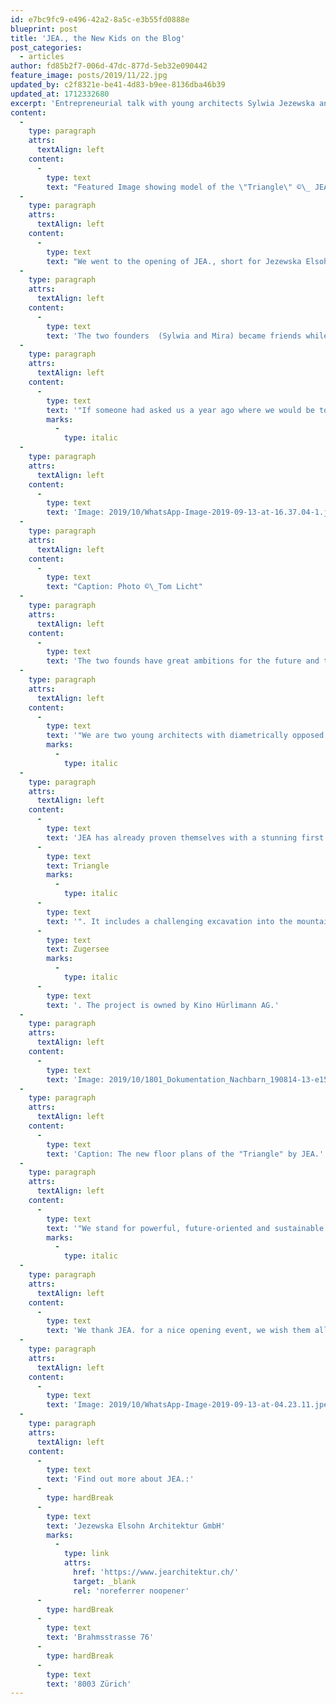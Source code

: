 ```yaml
---
id: e7bc9fc9-e496-42a2-8a5c-e3b55fd0888e
blueprint: post
title: 'JEA., the New Kids on the Blog'
post_categories:
  - articles
author: fd85b2f7-006d-47dc-877d-5eb32e090442
feature_image: posts/2019/11/22.jpg
updated_by: c2f8321e-be41-4d83-b9ee-8136dba46b39
updated_at: 1712332680
excerpt: 'Entrepreneurial talk with young architects Sylwia Jezewska and Mira Elsohn about starting up on their own.'
content:
  -
    type: paragraph
    attrs:
      textAlign: left
    content:
      -
        type: text
        text: "Featured Image showing model of the \"Triangle\" ©\_ JEA."
  -
    type: paragraph
    attrs:
      textAlign: left
    content:
      -
        type: text
        text: "We went to the opening of JEA., short for Jezewska Elsohn Architektur: A young and ambitious new architecture studio, established by Sylwia Jezewska and Mira Elsohn. We mingled and had a great evening in JEA.'s raw and modern studio, and we even had the chance to talk to the two founders about their ambitions and how it all kicked off."
  -
    type: paragraph
    attrs:
      textAlign: left
    content:
      -
        type: text
        text: 'The two founders  (Sylwia and Mira) became friends while studying architecture at ETH Zurich. However, it was never their intention to start up on their own - at least not right now. But in a place of chance and serendipity, they got the opportunity and grasped it.'
  -
    type: paragraph
    attrs:
      textAlign: left
    content:
      -
        type: text
        text: '"If someone had asked us a year ago where we would be today, we would certainly not have answered ‹in our own office›. Everything happened so unexpectedly, as imperceptibly. And it was a good thing. One could say we did not have time to question ourselves. Are we too young, too inexperienced, too naive? And at the same time: isn''t naivety the privilege of youth Does not the unthinkable arise through her and thanks to her?"'
        marks:
          -
            type: italic
  -
    type: paragraph
    attrs:
      textAlign: left
    content:
      -
        type: text
        text: 'Image: 2019/10/WhatsApp-Image-2019-09-13-at-16.37.04-1.jpeg'
  -
    type: paragraph
    attrs:
      textAlign: left
    content:
      -
        type: text
        text: "Caption: Photo ©\_Tom Licht"
  -
    type: paragraph
    attrs:
      textAlign: left
    content:
      -
        type: text
        text: 'The two founds have great ambitions for the future and they exude the ability to break new grounds. They aspire to stand out with their personal approach and style, which they describe erupts from the common ground upon which their differences meet.'
  -
    type: paragraph
    attrs:
      textAlign: left
    content:
      -
        type: text
        text: '"We are two young architects with diametrically opposed approaches, but our strength is that we search together for harmonious, lively and functional design solutions, which develops our common character."'
        marks:
          -
            type: italic
  -
    type: paragraph
    attrs:
      textAlign: left
    content:
      -
        type: text
        text: 'JEA has already proven themselves with a stunning first project that was on display at their studio opening. The project is building a new replacement for a house in Zug, which by JEA. is named "'
      -
        type: text
        text: Triangle
        marks:
          -
            type: italic
      -
        type: text
        text: '". It includes a challenging excavation into the mountain wall, 8 apartments, as well as a beautiful and functional new building exterior fitted to the building''s location, overlooking the old town of Zug and the '
      -
        type: text
        text: Zugersee
        marks:
          -
            type: italic
      -
        type: text
        text: '. The project is owned by Kino Hürlimann AG.'
  -
    type: paragraph
    attrs:
      textAlign: left
    content:
      -
        type: text
        text: 'Image: 2019/10/1801_Dokumentation_Nachbarn_190814-13-e1570532867149-931x1024.png'
  -
    type: paragraph
    attrs:
      textAlign: left
    content:
      -
        type: text
        text: 'Caption: The new floor plans of the "Triangle" by JEA.'
  -
    type: paragraph
    attrs:
      textAlign: left
    content:
      -
        type: text
        text: '"We stand for powerful, future-oriented and sustainable architecture. Striving for a synthesis between contemporary building process and basic architectural values."'
        marks:
          -
            type: italic
  -
    type: paragraph
    attrs:
      textAlign: left
    content:
      -
        type: text
        text: 'We thank JEA. for a nice opening event, we wish them all the best and we look forward to hopefully working with them in the future.'
  -
    type: paragraph
    attrs:
      textAlign: left
    content:
      -
        type: text
        text: 'Image: 2019/10/WhatsApp-Image-2019-09-13-at-04.23.11.jpeg'
  -
    type: paragraph
    attrs:
      textAlign: left
    content:
      -
        type: text
        text: 'Find out more about JEA.:'
      -
        type: hardBreak
      -
        type: text
        text: 'Jezewska Elsohn Architektur GmbH'
        marks:
          -
            type: link
            attrs:
              href: 'https://www.jearchitektur.ch/'
              target: _blank
              rel: 'noreferrer noopener'
      -
        type: hardBreak
      -
        type: text
        text: 'Brahmsstrasse 76'
      -
        type: hardBreak
      -
        type: text
        text: '8003 Zürich'
---
```

